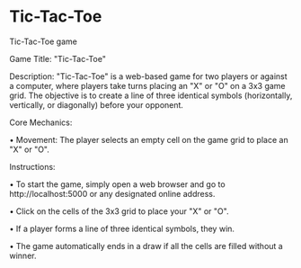 # Tic-Tac-Toe
Tic-Tac-Toe game

Game Title: "Tic-Tac-Toe"

Description: "Tic-Tac-Toe" is a web-based game for two players or against a computer, where players take turns placing an "X" or "O" on a 3x3 game grid. The objective is to create a line of three identical symbols (horizontally, vertically, or diagonally) before your opponent.

Core Mechanics:

• Movement: The player selects an empty cell on the game grid to place an "X" or "O".

Instructions:

• To start the game, simply open a web browser and go to http://localhost:5000 or any designated online address.

• Click on the cells of the 3x3 grid to place your "X" or "O".

• If a player forms a line of three identical symbols, they win.

• The game automatically ends in a draw if all the cells are filled without a winner.

